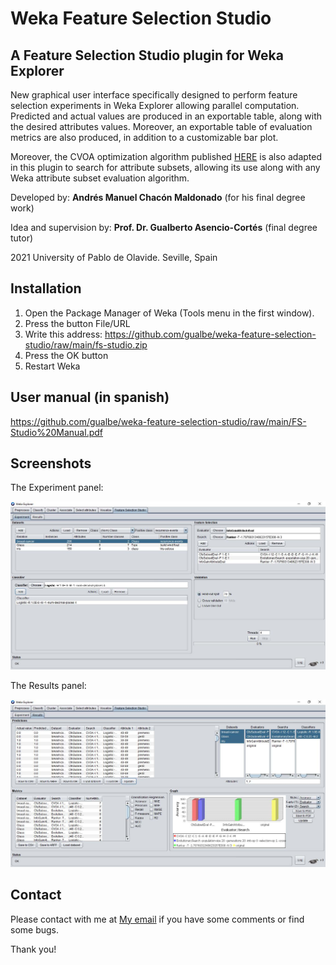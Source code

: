 # Weka Feature Selection Studio
## A Feature Selection Studio plugin for Weka Explorer

New graphical user interface specifically designed to perform feature selection experiments in Weka Explorer allowing parallel computation. Predicted and actual values are produced in an exportable table, along with the desired attributes values. Moreover, an exportable table of evaluation metrics are also produced, in addition to a customizable bar plot.

Moreover, the CVOA optimization algorithm published [HERE](https://www.liebertpub.com/doi/10.1089/big.2020.0051) is also adapted in this plugin to search for attribute subsets, allowing its use along with any Weka attribute subset evaluation algorithm.

Developed by: **Andrés Manuel Chacón Maldonado** (for his final degree work)

Idea and supervision by: **Prof. Dr. Gualberto Asencio-Cortés** (final degree tutor)

2021 University of Pablo de Olavide. Seville, Spain

## Installation

1. Open the Package Manager of Weka (Tools menu in the first window).
2. Press the button File/URL
3. Write this address: https://github.com/gualbe/weka-feature-selection-studio/raw/main/fs-studio.zip
4. Press the OK button
5. Restart Weka

## User manual (in spanish)

https://github.com/gualbe/weka-feature-selection-studio/raw/main/FS-Studio%20Manual.pdf

## Screenshots

The Experiment panel:

![Experiment panel](screenshots/fsstudio1.jpg)

The Results panel:

![Results panel](screenshots/fsstudio2.jpg)

## Contact

Please contact with me at [My email](mailto:guaasecor@upo.es) if you have some comments or find some bugs.

Thank you!

